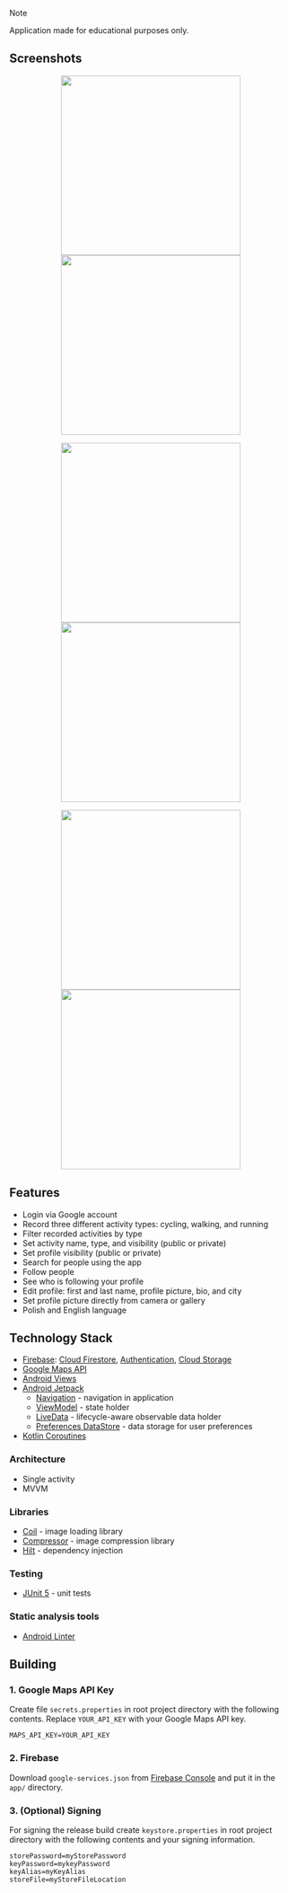 > [!NOTE]
> Application made for educational purposes only.

## Screenshots

<p align="middle">
  <img src="/assets/Screenshots/20231214_220759.png" width="320"/>
  <img src="/assets/Screenshots/20231214_220009.png" width="320"/>
</p>

<p align="middle">
  <img src="/assets/Screenshots/20231214_220029.png" width="320"/>
  <img src="/assets/Screenshots/20231219_190338.png" width="320"/>
</p>

<p align="middle">
  <img src="/assets/Screenshots/20231214_220050.png" width="320"/>
  <img src="/assets/Screenshots/20231214_220118.png" width="320"/>
</p>

## Features

- Login via Google account
- Record three different activity types: cycling, walking, and running
- Filter recorded activities by type
- Set activity name, type, and visibility (public or private)
- Set profile visibility (public or private)
- Search for people using the app
- Follow people
- See who is following your profile
- Edit profile: first and last name, profile picture, bio, and city
- Set profile picture directly from camera or gallery
- Polish and English language

## Technology Stack

- [Firebase](https://firebase.google.com/): [Cloud Firestore](https://firebase.google.com/products/realtime-database), [Authentication](https://firebase.google.com/products/auth), [Cloud Storage](https://firebase.google.com/products/storage)
- [Google Maps API](https://developers.google.com/maps)
- [Android Views](https://developer.android.com/develop/ui/views/layout/declaring-layout)
- [Android Jetpack](https://developer.android.com/jetpack)
  - [Navigation](https://developer.android.com/guide/navigation) - navigation
    in application
  - [ViewModel](https://developer.android.com/topic/libraries/architecture/viewmodel) - state holder
  - [LiveData](https://developer.android.com/topic/libraries/architecture/livedata) - lifecycle-aware observable data holder
  - [Preferences DataStore](https://developer.android.com/topic/libraries/architecture/datastore) - data storage for user preferences
- [Kotlin Coroutines](https://kotlinlang.org/docs/coroutines-guide.html)

### Architecture

- Single activity
- MVVM

### Libraries

- [Coil](https://github.com/coil-kt/coil) - image loading library
- [Compressor](https://github.com/zetbaitsu/Compressor) - image compression
  library
- [Hilt](https://developer.android.com/training/dependency-injection/hilt-android) - dependency injection

### Testing

- [JUnit 5](https://junit.org/junit5/) - unit tests

### Static analysis tools

- [Android Linter](https://developer.android.com/studio/write/lint)

## Building

### 1. Google Maps API Key

Create file `secrets.properties` in root project directory with the following contents. Replace `YOUR_API_KEY` with your Google Maps API key.

```properties
MAPS_API_KEY=YOUR_API_KEY
```

### 2. Firebase

Download `google-services.json` from [Firebase Console](https://console.firebase.google.com/) and put it in the `app/` directory.

### 3. (Optional) Signing

For signing the release build create `keystore.properties` in root project directory with the following contents and your signing information.

```properties
storePassword=myStorePassword
keyPassword=mykeyPassword
keyAlias=myKeyAlias
storeFile=myStoreFileLocation
```
